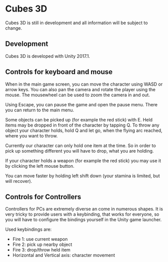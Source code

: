 # Cubes 3D
Cubes 3D is still in development and all information will be subject to change.

## Development
Cubes 3D is developed with Unity 2017.1.

## Controls for keyboard and mouse
When in the main game screen, you can move the character using WASD or arrow keys. You can also pan the camera and rotate the player using the mouse. The mousewheel can be used to zoom the camera in and out.

Using Escape, you can pause the game and open the pause menu. There you can return to the main menu.

Some objects can be picked up (for example the red stick) with E. Held items may be dropped in front of the character by tapping Q. To throw any object your character holds, hold Q and let go, when the flying arc reached, where you want to throw.

Currently our character can only hold one item at the time. So in order to pick up something different you will have to drop, what you are holding.

If your character holds a weapon (for example the red stick) you may use it by clicking the left mouse button.

You can move faster by holding left shift down (your stamina is limited, but will recover).

## Controls for Controllers
Controllers for PCs are extremely diverse an come in numerous shapes. It is very tricky to provide users with a keybinding, that works for everyone, so you will have to configure the bindings yourself in the Unity game launcher.

Used keybindings are:
- Fire 1: use current weapon
- Fire 2: pick up nearby object
- Fire 3: drop/throw held item
- Horizontal and Vertical axis: character movement

